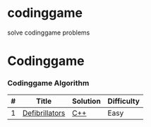 # codinggame
solve codinggame problems

Codinggame
========

### Codinggame Algorithm

| # | Title | Solution | Difficulty |
|---| ----- | -------- | ---------- |
|1|[Defibrillators](https://www.codingame.com/ide/puzzle/defibrillators/) | [C++](./algorithms/cpp/Defibrillators.cpp)|Easy|



